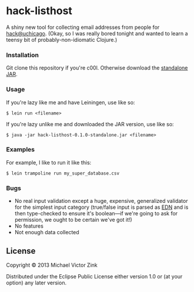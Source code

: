 # hack-listhost

A shiny new tool for collecting email addresses from people for [hack@uchicago](http://hack.uchicago.edu/). (Okay, so I was really bored tonight and wanted to learn a teensy bit of probably-non-idiomatic Clojure.)

### Installation

Git clone this repository if you're c00l. Otherwise download the [standalone JAR](https://github.com/zuwiki/hack-listhost/releases/download/v0.1.0/hack-listhost-0.1.0-standalone.jar).

### Usage

If you're lazy like me and have Leiningen, use like so:

    $ lein run <filename>

If you're lazy unlike me and downloaded the JAR version, use like so:

    $ java -jar hack-listhost-0.1.0-standalone.jar <filename>

### Examples

For example, I like to run it like this:

    $ lein trampoline run my_super_database.csv

### Bugs

- No real input validation except a huge, expensive, generalized validator for the simplest input category (true/false input is parsed as [EDN](https://github.com/edn-format/edn) and is then type-checked to ensure it's boolean—if we're going to ask for permission, we ought to be certain we've got it!)
- No features
- Not enough data collected

## License

Copyright © 2013 Michael Victor Zink

Distributed under the Eclipse Public License either version 1.0 or (at
your option) any later version.

